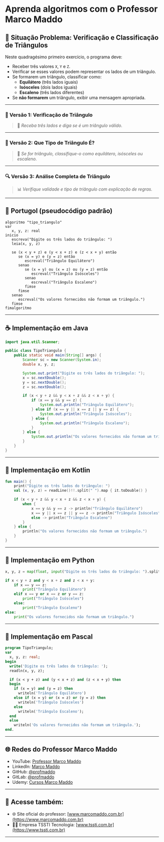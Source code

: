 # Aprenda algoritmos com o Professor Marco Maddo

## 🧠 Situação Problema: Verificação e Classificação de Triângulos

Neste quadragésimo primeiro exercício, o programa deve:

- Receber três valores `X`, `Y` e `Z`.
- Verificar se esses valores podem representar os lados de um triângulo.
- Se formarem um triângulo, classificar como:
  - **Equilátero** (três lados iguais)
  - **Isósceles** (dois lados iguais)
  - **Escaleno** (três lados diferentes)
- Se **não formarem** um triângulo, exibir uma mensagem apropriada.

---

### 🔺 Versão 1: Verificação de Triângulo
> 📐 *Receba três lados e diga se é um triângulo válido.*

---

### 📏 Versão 2: Que Tipo de Triângulo É?
> 🟰 *Se for triângulo, classifique-o como equilátero, isósceles ou escaleno.*

---

### 🔍 Versão 3: Análise Completa de Triângulo
> 📊 *Verifique validade e tipo de triângulo com explicação de regras.*

---

## 💬 Portugol (pseudocódigo padrão)

```portugol
algoritmo "tipo_triangulo"
var
   x, y, z: real
inicio
   escreva("Digite os três lados do triângulo: ")
   leia(x, y, z)

   se (x < y + z) e (y < x + z) e (z < x + y) então
      se (x = y) e (y = z) então
         escreval("Triângulo Equilátero")
      senao
         se (x = y) ou (x = z) ou (y = z) então
            escreval("Triângulo Isósceles")
         senao
            escreval("Triângulo Escaleno")
         fimse
      fimse
   senao
      escreval("Os valores fornecidos não formam um triângulo.")
   fimse
fimalgoritmo
```

---

## ☕ Implementação em Java

```java
import java.util.Scanner;

public class TipoTriangulo {
    public static void main(String[] args) {
        Scanner sc = new Scanner(System.in);
        double x, y, z;

        System.out.print("Digite os três lados do triângulo: ");
        x = sc.nextDouble();
        y = sc.nextDouble();
        z = sc.nextDouble();

        if (x < y + z && y < x + z && z < x + y) {
            if (x == y && y == z) {
                System.out.println("Triângulo Equilátero");
            } else if (x == y || x == z || y == z) {
                System.out.println("Triângulo Isósceles");
            } else {
                System.out.println("Triângulo Escaleno");
            }
        } else {
            System.out.println("Os valores fornecidos não formam um triângulo.");
        }
    }
}
```

---

## 💙 Implementação em Kotlin

```kotlin
fun main() {
    print("Digite os três lados do triângulo: ")
    val (x, y, z) = readLine()!!.split(" ").map { it.toDouble() }

    if (x < y + z && y < x + z && z < x + y) {
        when {
            x == y && y == z -> println("Triângulo Equilátero")
            x == y || x == z || y == z -> println("Triângulo Isósceles")
            else -> println("Triângulo Escaleno")
        }
    } else {
        println("Os valores fornecidos não formam um triângulo.")
    }
}
```

---

## 🐍 Implementação em Python

```python
x, y, z = map(float, input("Digite os três lados do triângulo: ").split())

if x < y + z and y < x + z and z < x + y:
    if x == y == z:
        print("Triângulo Equilátero")
    elif x == y or x == z or y == z:
        print("Triângulo Isósceles")
    else:
        print("Triângulo Escaleno")
else:
    print("Os valores fornecidos não formam um triângulo.")
```

---

## 🧙 Implementação em Pascal

```pascal
program TipoTriangulo;
var
  x, y, z: real;
begin
  write('Digite os três lados do triângulo: ');
  readln(x, y, z);

  if (x < y + z) and (y < x + z) and (z < x + y) then
  begin
    if (x = y) and (y = z) then
      writeln('Triângulo Equilátero')
    else if (x = y) or (x = z) or (y = z) then
      writeln('Triângulo Isósceles')
    else
      writeln('Triângulo Escaleno');
  end
  else
    writeln('Os valores fornecidos não formam um triângulo.');
end.
```

---

## 🌐 Redes do Professor Marco Maddo

- YouTube: [Professor Marco Maddo](https://www.youtube.com/@ProfessorMarcoMaddo)
- LinkedIn: [Marco Maddo](https://www.linkedin.com/in/marcomaddo/)
- GitHub: [@profmaddo](https://github.com/profmaddo)
- GitLab: [@profmaddo](https://gitlab.com/profmaddo)
- Udemy: [Cursos Marco Maddo](https://www.udemy.com/user/marcomaddo/)

---

## 🚀 Acesse também:

- 🌐 Site oficial do professor: [www.marcomaddo.com.br](https://www.marcomaddo.com.br)
- 🧑‍💼 Empresa TSSTI Tecnologia: [www.tssti.com.br](https://www.tssti.com.br)

---
